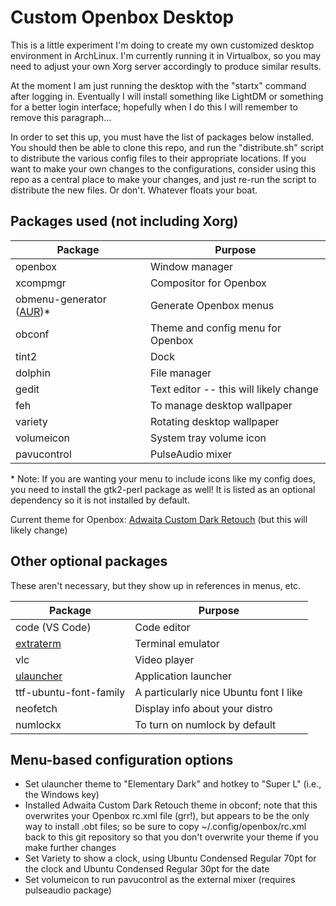 # Custom Openbox Desktop

This is a little experiment I'm doing to create my own customized desktop environment in ArchLinux.
I'm currently running it in Virtualbox, so you may need to adjust your own Xorg server accordingly to produce similar results.

At the moment I am just running the desktop with the "startx" command after logging in. Eventually I will install something like
LightDM or something for a better login interface; hopefully when I do this I will remember to remove this paragraph...

In order to set this up, you must have the list of packages below installed. You should then be able to clone this repo,
and run the "distribute.sh" script to distribute the various config files to their appropriate locations. If you want to make
your own changes to the configurations, consider using this repo as a central place to make your changes, and just re-run the
script to distribute the new files. Or don't. Whatever floats your boat.

## Packages used (not including Xorg)

Package     | Purpose
----------- | -------
openbox     | Window manager
xcompmgr    | Compositor for Openbox
obmenu-generator ([AUR](https://aur.archlinux.org/packages/obmenu-generator/))\* | Generate Openbox menus
obconf      | Theme and config menu for Openbox
tint2       | Dock
dolphin     | File manager
gedit       | Text editor -- this will likely change
feh         | To manage desktop wallpaper
variety     | Rotating desktop wallpaper
volumeicon  | System tray volume icon
pavucontrol | PulseAudio mixer

\* Note: If you are wanting your menu to include icons like my config does, you need to install the gtk2-perl package as well! It is listed as an optional dependency so it is not installed by default.

Current theme for Openbox: [Adwaita Custom Dark Retouch](https://www.box-look.org/p/1313609/) (but this will likely change)

## Other optional packages

These aren't necessary, but they show up in references in menus, etc.

Package        | Purpose
-------------- | -------
code (VS Code) | Code editor
[extraterm](https://extraterm.org/index.html) | Terminal emulator
vlc            | Video player
[ulauncher](https://ulauncher.io/) | Application launcher
ttf-ubuntu-font-family | A particularly nice Ubuntu font I like
neofetch       | Display info about your distro
numlockx       | To turn on numlock by default

## Menu-based configuration options

- Set ulauncher theme to "Elementary Dark" and hotkey to "Super L" (i.e., the Windows key)
- Installed Adwaita Custom Dark Retouch theme in obconf; note that this overwrites your Openbox rc.xml file (grr!), but appears to be the only way to install .obt files; so be sure to copy ~/.config/openbox/rc.xml back to this git repository so that you don't overwrite your theme if you make further changes
- Set Variety to show a clock, using Ubuntu Condensed Regular 70pt for the clock and Ubuntu Condensed Regular 30pt for the date
- Set volumeicon to run pavucontrol as the external mixer (requires pulseaudio package)